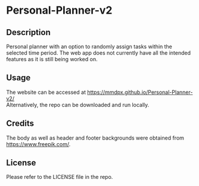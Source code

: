 # Personal-Planner-v2

## Description

Personal planner with an option to randomly assign tasks within the selected time period. The web app does not currently have all the intended features as it is still being worked on.

## Usage
The website can be accessed at https://mmdpx.github.io/Personal-Planner-v2/ \
Alternatively, the repo can be downloaded and run locally.

## Credits

The body as well as header and footer backgrounds were obtained from https://www.freepik.com/.

## License

Please refer to the LICENSE file in the repo.
